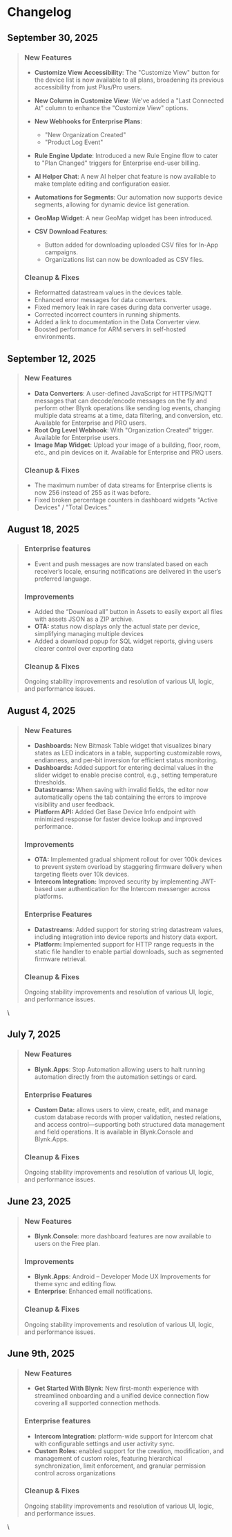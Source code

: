 # Changelog

## September 30, 2025&#x20;

> ### **New Features**
>
> * **Customize View Accessibility**: The "Customize View" button for the device list is now available to all plans, broadening its previous accessibility from just Plus/Pro users.
> * **New Column in Customize View**: We've added a "Last Connected At" column to enhance the "Customize View" options.
> * **New Webhooks for Enterprise Plans**:
>   * "New Organization Created"
>   * "Product Log Event"
> * **Rule Engine Update**: Introduced a new Rule Engine flow to cater to "Plan Changed" triggers for Enterprise end-user billing.
> * **AI Helper Chat**: A new AI helper chat feature is now available to make template editing and configuration easier.
> * **Automations for Segments**: Our automation now supports device segments, allowing for dynamic device list generation.
> * **GeoMap Widget**: A new GeoMap widget has been introduced.
> *   **CSV Download Features**:
>
>     * Button added for downloading uploaded CSV files for In-App campaigns.
>     * Organizations list can now be downloaded as CSV files.
>
>
>
> ### **Cleanup & Fixes**&#x20;
>
> * Reformatted datastream values in the devices table.
> * Enhanced error messages for data converters.
> * Fixed memory leak in rare cases during data converter usage.
> * Corrected incorrect counters in running shipments.
> * Added a link to documentation in the Data Converter view.
> * Boosted performance for ARM servers in self-hosted environments.

## September 12, 2025&#x20;

> ### **New Features**
>
> * **Data Converters**: A user-defined JavaScript for HTTPS/MQTT messages that can decode/encode messages on the fly and perform other Blynk operations like sending log events, changing multiple data streams at a time, data filtering, and conversion, etc. Available for Enterprise and PRO users.
> * **Root Org Level Webhook**: With "Organization Created" trigger. Available for Enterprise users.
> * **Image Map Widget**: Upload your image of a building, floor, room, etc., and pin devices on it. Available for Enterprise and PRO users.
>
>
>
> ### **Cleanup & Fixes**&#x20;
>
> * The maximum number of data streams for Enterprise clients is now 256 instead of 255 as it was before.
> * Fixed broken percentage counters in dashboard widgets "Active Devices" / "Total Devices."

## August 18, 2025&#x20;

> ### **Enterprise features** &#x20;
>
> * Event and push messages are now translated based on each receiver’s locale, ensuring notifications are delivered in the user’s preferred language.
>
> ### **Improvements**  &#x20;
>
> * Added the “Download all” button in Assets to easily export all files with assets JSON as a ZIP archive.&#x20;
> * **OTA:** status now displays only the actual state per device, simplifying managing multiple devices
> * Added a download popup for SQL widget reports, giving users clearer control over exporting data
>
> ### **Cleanup & Fixes**&#x20;
>
> Ongoing stability improvements and resolution of various UI, logic, and performance issues.

## August 4, 2025&#x20;

> ### **New Features**&#x20;
>
> * **Dashboards:** New Bitmask Table widget that visualizes binary states as LED indicators in a table, supporting customizable rows, endianness, and per-bit inversion for efficient status monitoring.&#x20;
> * **Dashboards:** Added support for entering decimal values in the slider widget to enable precise control, e.g., setting temperature thresholds.
> * **Datastreams:** When saving with invalid fields, the editor now automatically opens the tab containing the errors to improve visibility and user feedback.
> * **Platform API:** Added Get Base Device Info endpoint with minimized response for faster device lookup and improved performance.
>
>
>
> ### **Improvements**
>
> * **OTA:** Implemented gradual shipment rollout for over 100k devices to prevent system overload by staggering firmware delivery when targeting fleets over 10k devices.&#x20;
> * **Intercom Integration:** Improved security by implementing JWT-based user authentication for the Intercom messenger across platforms.
>
>
>
> ### **Enterprise Features**
>
> * **Datastreams**: Added support for storing string datastream values, including integration into device reports and history data export.
> * **Platform:** Implemented support for HTTP range requests in the static file handler to enable partial downloads, such as segmented firmware retrieval.
>
>
>
> ### **Cleanup & Fixes**&#x20;
>
> Ongoing stability improvements and resolution of various UI, logic, and performance issues.

\


## July 7, 2025

> ### New Features
>
> * **Blynk.Apps**: Stop Automation allowing users to halt running automation directly from the automation settings or card.
>
>
>
> ### Enterprise Features
>
> * **Custom Data:** allows users to view, create, edit, and manage custom database records with proper validation, nested relations, and access control—supporting both structured data management and field operations. It is available in Blynk.Console and Blynk.Apps.
>
>
>
> ### Cleanup & Fixes
>
> Ongoing stability improvements and resolution of various UI, logic, and performance issues.

## June 23, 2025

> ### New Features
>
> * **Blynk.Console**: more dashboard features are now available to users on the Free plan.
>
>
>
> ### Improvements
>
> * **Blynk.Apps**: Android – Developer Mode UX Improvements for theme sync and editing flow.
> * **Enterprise**: Enhanced email notifications.
>
>
>
> ### Cleanup & Fixes
>
> Ongoing stability improvements and resolution of various UI, logic, and performance issues.



## June 9th, 2025&#x20;

> ### New Features
>
> * **Get Started With Blynk**: New first-month experience with streamlined onboarding and a unified device connection flow covering all supported connection methods.
>
>
>
> ### Enterprise features
>
> * **Intercom Integration**: platform-wide support for Intercom chat with configurable settings and user activity sync.&#x20;
> * **Custom Roles**: enabled support for the creation, modification, and management of custom roles, featuring hierarchical synchronization, limit enforcement, and granular permission control across organizations
>
>
>
> ### Cleanup & Fixes
>
> Ongoing stability improvements and resolution of various UI, logic, and performance issues.

\
